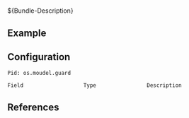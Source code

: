 # 

${Bundle-Description}

## Example

## Configuration

	Pid: os.moudel.guard
	
	Field					Type				Description
		
	
## References

